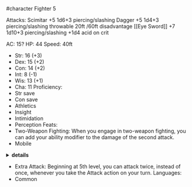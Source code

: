 #character
Fighter 5

Attacks:
Scimitar +5 1d6+3 piercing/slashing 
Dagger +5 1d4+3 piercing/slashing throwable 20ft /60ft disadvantage
[[Eye Sword]] +7 1d10+3 piercing/slashing +1d4 acid on crit

AC: 15?
HP: 44
Speed: 40ft 
- Str: 16 (+3)
- Dex: 15 (+2)
- Con: 14 (+2)
- Int: 8 (-1)
- Wis: 13 (+1)
- Cha: 11
Proficiency: 
- Str save
- Con save
- Athletics
- Insight
- Intimidation
- Perception
Feats:
- Two-Weapon Fighting:  When you engage in two-weapon fighting, you can add your ability modifier to the damage of the second attack.
- Mobile
<details>
  <summary><b>details</b></summary>
  You are exceptionally speedy and agile. You gain the following benefits:<br>
Your speed increases by 10 feet.<br>
When you use the Dash action, difficult terrain doesn't cost you extra movement on that turn.<br>
When you make a melee attack against a creature, you don't provoke opportunity attacks from that creature for the rest of the turn, whether you hit or not.<br>
</details>

- Extra Attack: Beginning at 5th level, you can attack twice, instead of once, whenever you take the Attack action on your turn.
Languages:
- Common


